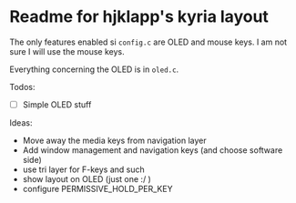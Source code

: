# Readme for hjklapp's kyria layout

The only features enabled si `config.c` are OLED and mouse keys. I am not sure I will use the mouse keys.

Everything concerning the OLED is in `oled.c`.


Todos:
- [ ] Simple OLED stuff

Ideas:
- Move away the media keys from navigation layer
- Add window management and navigation keys (and choose software side)
- use tri layer for F-keys and such
- show layout on OLED (just one :/ )
- configure PERMISSIVE_HOLD_PER_KEY
